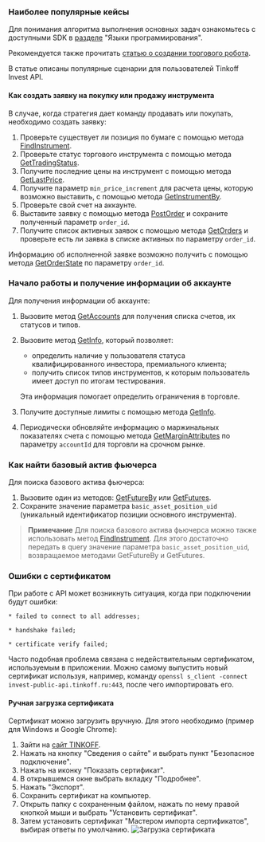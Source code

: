 ### Наиболее популярные кейсы

Для понимания алгоритма выполнения основных задач ознакомьтесь с доступными SDK в [разделе](https://russianinvestments.github.io/investAPI/faq_python/) "Языки программирования".   

Рекомендуется также прочитать [статью о создании торгового робота](https://habr.com/ru/companies/tinkoff/articles/709166/).

В статье описаны популярные сценарии для пользователей Tinkoff Invest API.

#### Как создать заявку на покупку или продажу инструмента

В случае, когда стратегия дает команду продавать или покупать, необходимо создать заявку:

1. Проверьте существует ли позиция по бумаге с помощью метода [FindInstrument](/investAPI/instruments/#findinstrument).
2. Проверьте статус торгового инструмента с помощью метода [GetTradingStatus](/investAPI/marketdata/#gettradingstatus).
3. Получите последние цены на инструмент с помощью метода [GetLastPrice](/investAPI/marketdata#getlastprices).
4. Получите параметр `min_price_increment` для расчета цены, которую возможно выставить, с помощью метода [GetInstrumentBy](/src/docs/instruments.md/#getinstrumentby).
5. Проверьте свой счет на аккаунте.
6. Выставите заявку с помощью метода [PostOrder](/investAPI/orders#postorder) и сохраните полученный параметр `order_id`.
7. Получите список активных заявок с помощью метода [GetOrders](/investAPI/orders#getorders) и проверьте есть ли заявка в списке активных по параметру `order_id`.

Информацию об исполненной заявке возможно получить с помощью метода [GetOrderState](/investAPI/orders#getorderstate) по параметру `order_id`.


### Начало работы и получение информации об аккаунте

Для получения информации об аккаунте:

1. Вызовите метод [GetAccounts](/investAPI/users#getaccounts) для получения списка счетов, их статусов и типов.
2. Вызовите метод [GetInfo](/investAPI/users#getinfo), который позволяет:
    * определить наличие у пользователя статуса квалифицированного инвестора, премиального клиента;
    * получить список типов инструментов, к которым пользователь имеет доступ по итогам тестирования. 
   
   Эта информация помогает определить ограничения в торговле.
3. Получите доступные лимиты с помощью метода [GetInfo](/investAPI/users#getaccounts).
4. Периодически обновляйте информацию о маржинальных показателях счета с помощью метода [GetMarginAttributes](/investAPI/users#getmarginattributes) по параметру `accountId` для торговли на срочном рынке.

### Как найти базовый актив фьючерса

Для поиска базового актива фьючерса:

1. Вызовите один из методов: [GetFutureBy](/investAPI/instruments/#futureby) или [GetFutures](/investAPI/instruments/#futures). 
2. Сохраните значение параметра `basic_asset_position_uid` (уникальный идентификатор позиции основного инструмента).

>**Примечание**
> Для поиска базового актива фьючерса можно также использовать метод [FindInstrument](/investAPI/instruments/#findinstrument). Для этого достаточно передать в query значение параметра `basic_asset_position_uid`, возвращаемое методами GetFutureBy и GetFutures.


### Ошибки с сертификатом

При работе с API может возникнуть ситуация, когда при подключении будут ошибки:

    * failed to connect to all addresses;
	
    * handshake failed;
	
    * certificate verify failed;
	
Часто подобная проблема связана с недействительным сертификатом, используемым в приложении.
Можно самому выпустить новый сертификат используя, например,  команду `openssl s_client -connect invest-public-api.tinkoff.ru:443`, после чего импортировать его.
	
#### Ручная загрузка сертификата

Сертификат можно загрузить вручную. Для этого необходимо (пример для Windows и Google Chrome):

1. Зайти на [сайт TINKOFF](https://www.tinkoff.ru/).
2. Нажать на кнопку "Сведения о сайте" и выбрать пункт "Безопасное подключение".
3. Нажать на иконку "Показать сертификат".
4. В открывшемся окне выбрать вкладку "Подробнее".
5. Нажать "Экспорт".
6. Сохранить сертификат на компьютер.
7. Открыть папку с сохраненным файлом, нажать по нему правой кнопкой мыши и выбрать "Установить сертификат".
8. Затем установить сертификат "Мастером импорта сертификатов", выбирая ответы по умолчанию.
![Загрузка сертификата](/investAPI/img/cert.png "Загрузка сертификата")